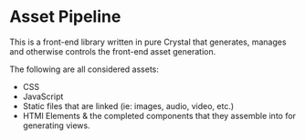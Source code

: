 # Asset Pipeline

This is a front-end library written in pure Crystal that generates, manages and otherwise controls the front-end asset generation.

The following are all considered assets:

- CSS
- JavaScript
- Static files that are linked (ie: images, audio, video, etc.)
- HTMl Elements & the completed components that they assemble into for generating views.
